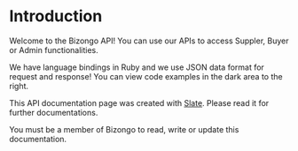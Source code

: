 # Introduction

Welcome to the Bizongo API! You can use our APIs to access Suppler, Buyer or Admin functionalities.

We have language bindings in Ruby and we use JSON data format for request and response! You can view code examples in the dark area to the right.

This API documentation page was created with [Slate](https://github.com/tripit/slate). Please read it for further documentations.

<aside class="warning">
You must be a member of Bizongo to read, write or update this documentation.
</aside>
